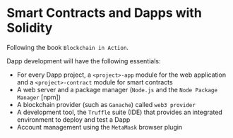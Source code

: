 # Smart Contracts and Dapps with Solidity

Following the book `Blockchain in Action`.

Dapp development will have the following essentials:

- For every Dapp project, a `<project>-app` module for the web application and a `<project>-contract` module for smart contracts
- A web server and a package manager (`Node.js` and the `Node Package Manager` [npm])
- A blockchain provider (such as `Ganache`) called `web3 provider`
- A development tool, the `Truffle` suite (IDE) that provides an integrated environment to deploy and test a Dapp
- Account management using the `MetaMask` browser plugin